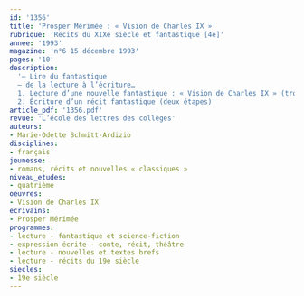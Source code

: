 ```yaml
---
id: '1356'
title: 'Prosper Mérimée : « Vision de Charles IX »'
rubrique: 'Récits du XIXe siècle et fantastique [4e]'
annee: '1993'
magazine: 'n°6 15 décembre 1993'
pages: '10'
description: 
  '– Lire du fantastique
  – de la lecture à l’écriture…
  1. Lecture d’une nouvelle fantastique : « Vision de Charles IX » (trois étapes)
  2. Écriture d’un récit fantastique (deux étapes)'
article_pdf: '1356.pdf'
revue: 'L’école des lettres des collèges'
auteurs:
- Marie-Odette Schmitt-Ardizio
disciplines:
- français
jeunesse:
- romans, récits et nouvelles « classiques »
niveau_etudes:
- quatrième
oeuvres:
- Vision de Charles IX
ecrivains:
- Prosper Mérimée
programmes:
- lecture - fantastique et science-fiction
- expression écrite - conte, récit, théâtre
- lecture - nouvelles et textes brefs
- lecture - récits du 19e siècle
siecles:
- 19e siècle
---
```

